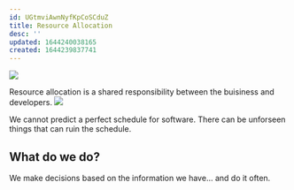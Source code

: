 ```yaml
---
id: UGtmviAwnNyfKpCoSCduZ
title: Resource Allocation
desc: ''
updated: 1644240038165
created: 1644239837741
---
```

![](/assets/images/2022-02-07-14-17-35.png)

Resource allocation is a shared responsibility between the buisiness and developers.
![](/assets/images/2022-02-07-14-18-35.png)

We cannot predict a perfect schedule for software. There can be unforseen things that can ruin the schedule.

## What do we do?
We make decisions based on the information we have... and do it often.


